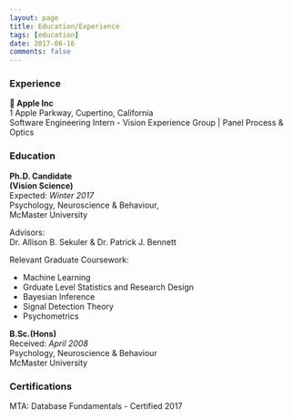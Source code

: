 ```yaml
---
layout: page
title: Education/Experience
tags: [education]
date: 2017-06-16
comments: false
---
```


### Experience 

** Apple Inc**  
1 Apple Parkway, Cupertino, California  
Software Engineering Intern - Vision Experience Group | Panel Process & Optics  

### Education

**Ph.D. Candidate**  
**(Vision Science)**  
Expected: *Winter 2017*   
Psychology, Neuroscience & Behaviour,  
McMaster University    
  
Advisors:   
Dr. Allison B. Sekuler & Dr. Patrick J. Bennett    

Relevant Graduate Coursework: <br>
- Machine Learning <br>
- Grduate Level Statistics and Research Design <br>
- Bayesian Inference <br>
- Signal Detection Theory <br>
- Psychometrics <br>

**B.Sc.(Hons)**  
Received: *April 2008*  
Psychology, Neuroscience & Behaviour  
McMaster University 

### Certifications 

MTA: Database Fundamentals - Certified 2017

 <div data-iframe-width="150" data-iframe-height="270" data-share-badge-id="4416e9b0-29a4-453a-8972-65ab699fefd1"></div>
  <script type="text/javascript">
    (function() {
      var s = document.createElement('script');
      s.type = 'text/javascript';
      s.async = true;
      s.src = '//cdn.youracclaim.com/assets/utilities/embed.js';
      var o = document.getElementsByTagName('script')[0];
      o.parentNode.insertBefore(s, o);
      })();
  </script>
